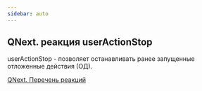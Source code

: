 ```yaml
---
sidebar: auto
---
```


## QNext. реакция userActionStop

userActionStop - позволяет останавливать ранее запущенные отложенные действия (ОД).



[QNext. Перечень реакций](/docs-test/ph/QNext-admin-reaction-about-05-01)